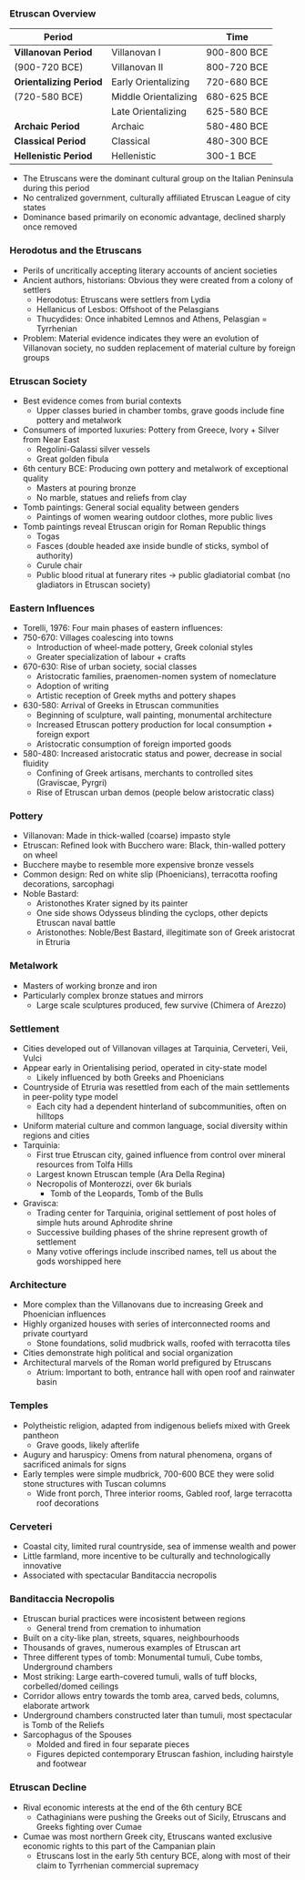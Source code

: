 ### Etruscan Overview
|Period| |Time|
|---|---|---|
|**Villanovan Period**|Villanovan I|900-800 BCE|
|(900-720 BCE)|Villanovan II|800-720 BCE|
|**Orientalizing Period**|Early Orientalizing|720-680 BCE|
|(720-580 BCE)|Middle Orientalizing|680-625 BCE|
| |Late Orientalizing|625-580 BCE|
|**Archaic Period**|Archaic|580-480 BCE|
|**Classical Period**|Classical|480-300 BCE|
|**Hellenistic Period**|Hellenistic|300-1 BCE|
 - The Etruscans were the dominant cultural group on the Italian Peninsula during this period
 - No centralized government, culturally affiliated Etruscan League of city states
 - Dominance based primarily on economic advantage, declined sharply once removed

### Herodotus and the Etruscans
 - Perils of uncritically accepting literary accounts of ancient societies
 - Ancient authors, historians: Obvious they were created from a colony of settlers
	 - Herodotus: Etruscans were settlers from Lydia
	 - Hellanicus of Lesbos: Offshoot of the Pelasgians
	 - Thucydides: Once inhabited Lemnos and Athens, Pelasgian = Tyrrhenian
 - Problem: Material evidence indicates they were an evolution of Villanovan society, no sudden replacement of material culture by foreign groups

### Etruscan Society
 - Best evidence comes from burial contexts
	 - Upper classes buried in chamber tombs, grave goods include fine pottery and metalwork
 - Consumers of imported luxuries: Pottery from Greece, Ivory + Silver from Near East
	 - Regolini-Galassi silver vessels
	 - Great golden fibula
 - 6th century BCE: Producing own pottery and metalwork of exceptional quality
	 - Masters at pouring bronze
	 - No marble, statues and reliefs from clay
 - Tomb paintings: General social equality between genders
	 - Paintings of women wearing outdoor clothes, more public lives
 - Tomb paintings reveal Etruscan origin for Roman Republic things
	 - Togas
	 - Fasces (double headed axe inside bundle of sticks, symbol of authority)
	 - Curule chair
	 - Public blood ritual at funerary rites -> public gladiatorial combat (no gladiators in Etruscan society)

### Eastern Influences
 - Torelli, 1976: Four main phases of eastern influences:
 - 750-670: Villages coalescing into towns
	 - Introduction of wheel-made pottery, Greek colonial styles
	 - Greater specialization of labour + crafts
 - 670-630: Rise of urban society, social classes
	 - Aristocratic families, praenomen-nomen system of nomeclature
	 - Adoption of writing
	 - Artistic reception of Greek myths and pottery shapes
 - 630-580: Arrival of Greeks in Etruscan communities
	 - Beginning of sculpture, wall painting, monumental architecture
	 - Increased Etruscan pottery production for local consumption + foreign export
	 - Aristocratic consumption of foreign imported goods
 - 580-480: Increased aristocratic status and power, decrease in social fluidity
	 - Confining of Greek artisans, merchants to controlled sites (Graviscae, Pyrgri)
	 - Rise of Etruscan urban demos (people below aristocratic class)

### Pottery
 - Villanovan: Made in thick-walled (coarse) impasto style
 - Etruscan: Refined look with Bucchero ware: Black, thin-walled pottery on wheel
 - Bucchere maybe to resemble more expensive bronze vessels
 - Common design: Red on white slip (Phoenicians), terracotta roofing decorations, sarcophagi
 - Noble Bastard:
	 - Aristonothes Krater signed by its painter
	 - One side shows Odysseus blinding the cyclops, other depicts Etruscan naval battle
	 - Aristonothes: Noble/Best Bastard, illegitimate son of Greek aristocrat in Etruria

### Metalwork
 - Masters of working bronze and iron
 - Particularly complex bronze statues and mirrors
	 - Large scale sculptures produced, few survive (Chimera of Arezzo)

### Settlement
 - Cities developed out of Villanovan villages at Tarquinia, Cerveteri, Veii, Vulci
 - Appear early in Orientalising period, operated in city-state model
	 - Likely influenced by both Greeks and Phoenicians
 - Countryside of Etruria was resettled from each of the main settlements in peer-polity type model
	 - Each city had a dependent hinterland of subcommunities, often on hilltops
 - Uniform material culture and common language, social diversity within regions and cities
 - Tarquinia:
	 - First true Etruscan city, gained influence from control over mineral resources from Tolfa Hills
	 - Largest known Etruscan temple (Ara Della Regina)
	 - Necropolis of Monterozzi, over 6k burials
		 - Tomb of the Leopards, Tomb of the Bulls
 - Gravisca:
	 - Trading center for Tarquinia, original settlement of post holes of simple huts around Aphrodite shrine
	 - Successive building phases of the shrine represent growth of settlement
	 - Many votive offerings include inscribed names, tell us about the gods worshipped here

### Architecture
 - More complex than the Villanovans due to increasing Greek and Phoenician influences
 - Highly organized houses with series of interconnected rooms and private courtyard
	 - Stone foundations, solid mudbrick walls, roofed with terracotta tiles
 - Cities demonstrate high political and social organization
 - Architectural marvels of the Roman world prefigured by Etruscans
	 - Atrium: Important to both, entrance hall with open roof and rainwater basin

### Temples
 - Polytheistic religion, adapted from indigenous beliefs mixed with Greek pantheon
	 - Grave goods, likely afterlife
 - Augury and haruspicy: Omens from natural phenomena, organs of sacrificed animals for signs
 - Early temples were simple mudbrick, 700-600 BCE they were solid stone structures with Tuscan columns
	 - Wide front porch, Three interior rooms, Gabled roof, large terracotta roof decorations

### Cerveteri
 - Coastal city, limited rural countryside, sea of immense wealth and power
 - Little farmland, more incentive to be culturally and technologically innovative
 - Associated with spectacular Banditaccia necropolis

### Banditaccia Necropolis
 - Etruscan burial practices were incosistent between regions
	 - General trend from cremation to inhumation
 - Built on a city-like plan, streets, squares, neighbourhoods
 - Thousands of graves, numerous examples of Etruscan art
 - Three different types of tomb: Monumental tumuli, Cube tombs, Underground chambers
 - Most striking: Large earth-covered tumuli, walls of tuff blocks, corbelled/domed ceilings
 - Corridor allows entry towards the tomb area, carved beds, columns, elaborate artwork
 - Underground chambers constructed later than tumuli, most spectacular is Tomb of the Reliefs
 - Sarcophagus of the Spouses
	 - Molded and fired in four separate pieces
	 - Figures depicted contemporary Etruscan fashion, including hairstyle and footwear

### Etruscan Decline
 - Rival economic interests at the end of the 6th century BCE
	 - Cathaginians were pushing the Greeks out of Sicily, Etruscans and Greeks fighting over Cumae
 - Cumae was most northern Greek city, Etruscans wanted exclusive economic rights to this part of the Campanian plain
	 - Etruscans lost in the early 5th century BCE, along with most of their claim to Tyrrhenian commercial supremacy
